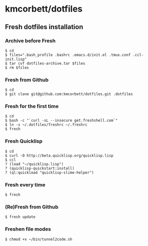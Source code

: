 # kmcorbett/dotfiles

## Fresh dotfiles installation

### Archive before Fresh

    $ cd
    $ files=".bash_profile .bashrc .emacs.d/init.el .tmux.conf .ccl-init.lisp"
    $ tar cvf dotfiles-archive.tar $files
    $ rm $files

### Fresh from Github

    $ cd
    $ git clone git@github.com:kmcorbett/dotfiles.git .dotfiles

### Fresh for the first time

    $ cd
    $ bash -c "`curl -sL --insecure get.freshshell.com`"
    $ ln -s ~/.dotfiles/freshrc ~/.freshrc
    $ fresh

### Fresh Quicklisp

    $ cd
    $ curl -O http://beta.quicklisp.org/quicklisp.lisp
    $ ccl
    ? (load "~/quicklisp.lisp")
    ? (quicklisp-quickstart:install)
    ? (ql:quickload "quicklisp-slime-helper")

### Fresh every time

    $ fresh

### (Re)Fresh from Github

    $ fresh update
    
### Freshen file modes

    $ chmod +x ~/bin/tunnel2code.sh
